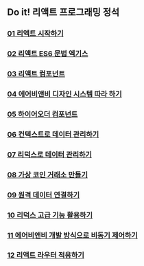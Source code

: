 ## Do it! 리액트 프로그래밍 정석

### [01 리액트 시작하기](documents/ch01/README.md)
### [02 리액트 ES6 문법 엑기스](documents/ch02/README.md)
### [03 리액트 컴포넌트](documents/ch03/README.md)
### [04 에어비앤비 디자인 시스템 따라 하기](documents/ch04/README.md)
### [05 하이어오더 컴포넌트](documents/ch05/README.md)
### [06 컨텍스트로 데이터 관리하기](documents/ch06/README.md)
### [07 리덕스로 데이터 관리하기](documents/ch07/README.md)
### [08 가상 코인 거래소 만들기](documents/ch08/README.md)
### [09 원격 데이터 연결하기](documents/ch09/README.md)
### [10 리덕스 고급 기능 활용하기](documents/ch10/README.md)
### [11 에어비앤비 개발 방식으로 비동기 제어하기](documents/ch11/README.md)
### [12 리액트 라우터 적용하기](documents/ch12/README.md)